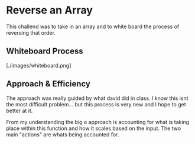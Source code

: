 
# Reverse an Array

This challend was to take in an array and to white board the process of reversing that order. 

## Whiteboard Process
<!-- Embedded whiteboard image -->

[./images/whiteboard.png]

## Approach & Efficiency
<!-- What approach did you take? Discuss Why. What is the Big O space/time for this approach? -->

The approach was really guided by what david did in class. I know this isnt the most difficult problem... but this process is very new and I hope to get better at it.

From my understanding the big o approach is accounting for what is taking place within this function and how it scales based on the input. The two main "actions" are whats being accounted for.
